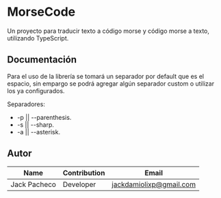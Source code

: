 # MorseCode
  Un proyecto para traducir texto a código morse y código morse a texto, utilizando TypeScript.

## Documentación
  Para el uso de la librería se tomará un separador por default que es el espacio, sin empargo se podrá agregar algún separador custom o utilizar los ya configurados.

  Separadores:
  - -p || --parenthesis.
  - -s || --sharp.
  - -a || --asterisk.  

## Autor
| Name                 |  Contribution   |  Email                        |
|----------------------|-----------------|-------------------------------|
| Jack Pacheco         |  Developer      |  jackdamiolixp@gmail.com      |